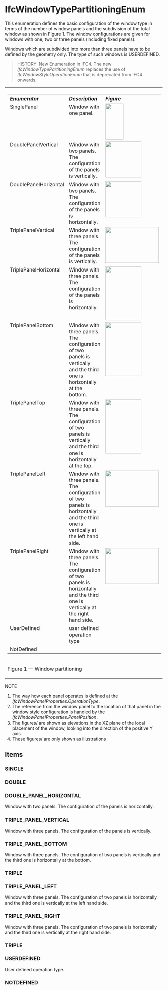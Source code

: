 # IfcWindowTypePartitioningEnum

This enumeration defines the basic configuration of the window type in terms of the number of window panels and the subdivision of the total window as shown in Figure 1. The window configurations are given for windows with one, two or three panels (including fixed panels).

Windows which are subdivided into more than three panels have to be defined by the geometry only. The type of such windows is USERDEFINED.

> HISTORY&nbsp; New Enumeration in IFC4. The new _IfcWindowTypePartitioningEnum_ replaces the use of _IfcWindowStyleOperationEnum_ that is deprecated from IFC4 onwards.

<table><tr><td>
<table class="gridtable">
<tr valign="top">
<th width="30%" valign="top" align="left"><i>Enumerator</i></th>
<th width="46%" valign="top" align="left"><i>Description</i></th>
<th width="23%" valign="top" align="left"><i>Figure</i></th>
</tr>
<tr valign="top">
<td width="30%" valign="top" align="left">SinglePanel</td>
<td width="46%" valign="top" align="left">Window with one
panel.<br></td>
<td width="23%" valign="top" align="left"><img src="../../../../figures/ifcwindowtypepartitioningenum-fig01.gif" width="58" height="115" border="0"></td>
</tr>
<tr valign="top">
<td width="30%" valign="top" align="left">
DoublePanelVertical</td>
<td width="46%" valign="top" align="left">Window with two panels.
The configuration of the panels is vertically.<br></td>
<td width="23%" valign="top" align="left"><img src="../../../../figures/ifcwindowtypepartitioningenum-fig02.gif" width="115" height="115" border="0"></td>
</tr>
<tr valign="top">
<td width="30%" valign="top" align="left">
DoublePanelHorizontal</td>
<td width="46%" valign="top" align="left">Window with two panels.
The configuration of the panels is horizontally.<br></td>
<td width="23%" valign="top" align="left"><img src="../../../../figures/ifcwindowtypepartitioningenum-fig03.gif" width="115" height="115" border="0"></td>
</tr>
<tr valign="top">
<td width="30%" valign="top" align="left">
TriplePanelVertical</td>
<td width="46%" valign="top" align="left">Window with three
panels. The configuration of the panels is vertically.<br></td>
<td width="23%" valign="top" align="left"><img src="../../../../figures/ifcwindowtypepartitioningenum-fig04.gif" width="171" height="115" border="0"></td>
</tr>
<tr valign="top">
<td width="30%" valign="top" align="left">
TriplePanelHorizontal</td>
<td width="46%" valign="top" align="left">Window with three
panels. The configuration of the panels is horizontally.</td>
<td width="23%" valign="top" align="left"><img src="../../../../figures/ifcwindowtypepartitioningenum-fig05.gif" width="115" height="171" border="0"></td>
</tr>
<tr valign="top">
<td width="30%" valign="top" align="left">TriplePanelBottom</td>
<td width="46%" valign="top" align="left">Window with three
panels. The configuration of two panels is vertically and the
third one is horizontally at the bottom.<br></td>
<td width="23%" valign="top" align="left"><img src="../../../../figures/ifcwindowtypepartitioningenum-fig06.gif" width="115" height="171" border="0"></td>
</tr>
<tr valign="top">
<td width="30%" valign="top" align="left">TriplePanelTop</td>
<td width="46%" valign="top" align="left">Window with three
panels. The configuration of two panels is vertically and the
third one is horizontally at the top.<br></td>
<td width="23%" valign="top" align="left"><img src="../../../../figures/ifcwindowtypepartitioningenum-fig07.gif" width="115" height="171" border="0"></td>
</tr>
<tr valign="top">
<td width="30%" valign="top" align="left">TriplePanelLeft</td>
<td width="46%" valign="top" align="left">Window with three
panels. The configuration of two panels is horizontally and the
third one is vertically at the left hand side.<br></td>
<td width="23%" valign="top" align="left"><img src="../../../../figures/ifcwindowtypepartitioningenum-fig08.gif" width="171" height="115" border="0"></td>
</tr>
<tr valign="top">
<td width="30%" valign="top" align="left">TriplePanelRight</td>
<td width="46%" valign="top" align="left">Window with three
panels. The configuration of two panels is horizontally and the
third one is vertically at the right hand side.<br></td>
<td width="23%" valign="top" align="left"><img src="../../../../figures/ifcwindowtypepartitioningenum-fig09.gif" width="171" height="115" border="0"></td>
</tr>
<tr valign="top">
<td width="30%" valign="top" align="left">UserDefined</td>
<td width="46%" valign="top" align="left">user defined operation
type</td>
<td width="23%" valign="top" align="left"> </td>
</tr>
<tr valign="top">
<td width="30%" valign="top" align="left">NotDefined</td>
<td width="46%" valign="top" align="left"> </td>
<td width="23%" valign="top" align="left"> </td>
</tr>
</table>
</td></tr>
<tr><td><p class="figure">Figure 1 &mdash; Window partitioning</p></td></tr>
</table>

NOTE

1. The way how each panel operates is defined at the _IfcWindowPanelProperties.OperationType_.
2. The reference from the window panel to the location of that panel in the window style configuration is handled by the _IfcWindowPanelProperties.PanelPosition_.
3. The figures/ are shown as elevations in the XZ plane of the local placement of the window, looking into the direction of the positive Y axis.
4. These figures/ are only shown as illustrations

## Items

### SINGLE


### DOUBLE


### DOUBLE_PANEL_HORIZONTAL
Window with two panels. The configuration of the panels is horizontally.

### TRIPLE_PANEL_VERTICAL
Window with three panels. The configuration of the panels is vertically.

### TRIPLE_PANEL_BOTTOM
Window with three panels. The configuration of two panels is vertically and the
third one is horizontally at the bottom.

### TRIPLE


### TRIPLE_PANEL_LEFT
Window with three panels. The configuration of two panels is horizontally and the
third one is vertically at the left hand side.

### TRIPLE_PANEL_RIGHT
Window with three panels. The configuration of two panels is horizontally and the
third one is vertically at the right hand side.

### TRIPLE


### USERDEFINED
User defined operation type.

### NOTDEFINED

